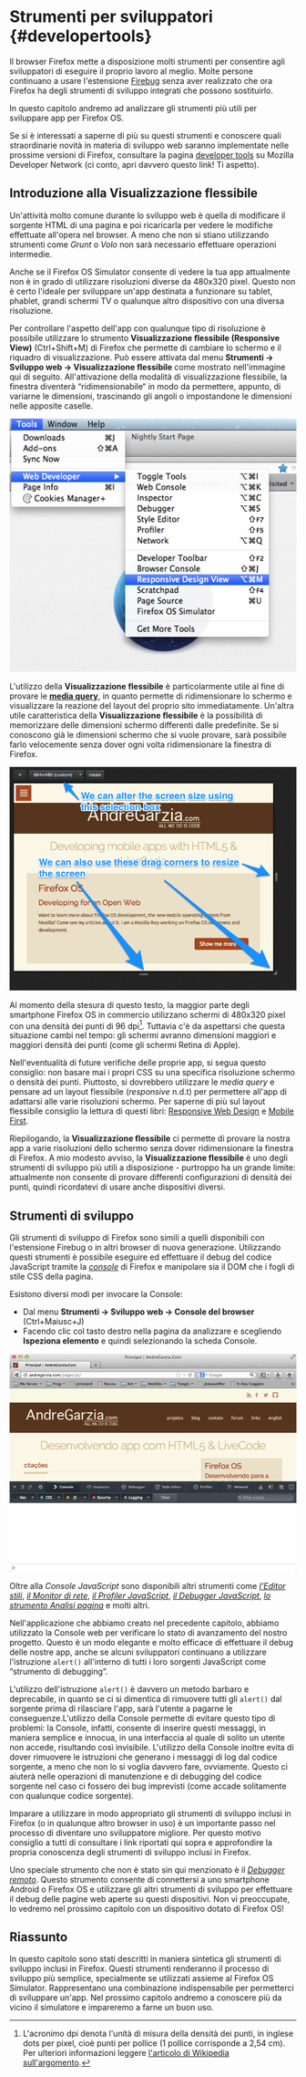 # Strumenti per sviluppatori {#developertools}

Il browser Firefox mette a disposizione molti strumenti per consentire agli sviluppatori di eseguire il proprio lavoro al meglio. Molte persone continuano a usare l'estensione [Firebug][1] senza aver realizzato che ora Firefox ha degli strumenti di sviluppo integrati che possono sostituirlo.

In questo capitolo andremo ad analizzare gli strumenti più utili per sviluppare app per Firefox OS.

Se si è interessati a saperne di più su questi strumenti e conoscere quali straordinarie novità in materia di sviluppo web saranno implementate nelle prossime versioni di Firefox, consultare la pagina [developer tools][2] su Mozilla Developer Network (ci conto, apri davvero questo link! Ti aspetto).
 
## Introduzione alla Visualizzazione flessibile

Un'attività molto comune durante lo sviluppo web è quella di modificare il sorgente HTML di una pagina e poi ricaricarla per vedere le modifiche effettuate all'opera nel browser. A meno che non si stiano utilizzando strumenti come *Grunt* o *Volo* non sarà necessario effettuare operazioni intermedie.

Anche se il Firefox OS Simulator consente di vedere la tua app attualmente non è in grado di utilizzare risoluzioni diverse da 480x320 pixel. Questo non è certo l'ideale per sviluppare un'app destinata a funzionare su tablet, phablet, grandi schermi TV o qualunque altro dispositivo con una diversa risoluzione.

Per controllare l'aspetto dell'app con qualunque tipo di risoluzione è possibile utilizzare lo strumento **Visualizzazione flessibile (Responsive View)** (Ctrl+Shift+M) di Firefox che permette di cambiare lo schermo e il riquadro di visualizzazione. Può essere attivata dal menu **Strumenti -> Sviluppo web -> Visualizzazione flessibile** come mostrato nell'immagine qui di seguito. All'attivazione della modalità di visualizzazione flessibile, la finestra diventerà “ridimensionabile“ in modo da permettere, appunto, di variarne le dimensioni, trascinando gli angoli o impostandone le dimensioni nelle apposite caselle.

![Attivazione della visualizzazione flessibile](images/originals/responsive-design-view.png)

L'utilizzo della **Visualizzazione flessibile** è particolarmente utile al fine di provare le [**media query**][3], in quanto permette di ridimensionare lo schermo e visualizzare la reazione del layout del proprio sito immediatamente. Un'altra utile caratteristica della **Visualizzazione flessibile** è la possibilità di memorizzare delle dimensioni schermo differenti dalle predefinite. Se si conoscono già le dimensioni schermo che si vuole provare, sarà possibile farlo velocemente senza dover ogni volta ridimensionare la finestra di Firefox.

![Esempio di visualizzazione flessibile](images/originals/responsive-view-sample.png)

Al momento della stesura di questo testo, la maggior parte degli smartphone Firefox OS in commercio utilizzano schermi di 480x320 pixel con una densità dei punti di 96 dpi[^itdpi]. Tuttavia c'è da aspettarsi che questa situazione cambi nel tempo: gli schermi avranno dimensioni maggiori e maggiori densità dei punti (come gli schermi Retina di Apple).

[^itdpi]: L'acronimo dpi denota l'unità di misura della densità dei punti, in inglese dots per pixel, cioè punti per pollice (1 pollice corrisponde a 2,54 cm). Per ulteriori informazioni leggere [l'articolo di Wikipedia sull'argomento][4].

Nell'eventualità di future verifiche delle proprie app, si segua questo consiglio: non basare mai i propri CSS su una specifica risoluzione schermo o densità dei punti. Piuttosto, si dovrebbero utilizzare le *media query* e pensare ad un layout flessibile (*responsive* n.d.t) per permettere all'app di adattarsi alle varie risoluzioni schermo. Per saperne di più sul layout flessibile consiglio la lettura di questi libri: [Responsive Web Design][5] e [Mobile First][6].

Riepilogando, la **Visualizzazione flessibile** ci permette di provare la nostra app a varie risoluzioni dello schermo senza dover ridimensionare la finestra di Firefox. A mio modesto avviso, la **Visualizzazione flessibile** è uno degli strumenti di sviluppo più utili a disposizione - purtroppo ha un grande limite: attualmente non consente di provare differenti configurazioni di densità dei punti, quindi ricordatevi di usare anche dispositivi diversi.

## Strumenti di sviluppo

Gli strumenti di sviluppo di Firefox sono simili a quelli disponibili con l'estensione Firebug o in altri browser di nuova generazione. Utilizzando questi strumenti è possibile eseguire ed effettuare il debug del codice JavaScript tramite la [*console*][7] di Firefox e manipolare sia il DOM che i fogli di stile CSS della pagina.

Esistono diversi modi per invocare la Console:

* Dal menu **Strumenti -> Sviluppo web -> Console del browser** (Ctrl+Maiusc+J)
* Facendo clic col tasto destro nella pagina da analizzare e scegliendo **Ispeziona elemento** e quindi selezionando la scheda Console.

![Console JavaScript](images/originals/console-open.png) 

Oltre alla *Console JavaScript* sono disponibili altri strumenti come [*l'Editor stili*][8], [*il Monitor di rete*][9], [*il Profiler JavaScript*][10], [*il Debugger JavaScript*][11], [*lo strumento Analisi pagina*][12] e molti altri.

Nell'applicazione che abbiamo creato nel precedente capitolo, abbiamo utilizzato la Console web per verificare lo stato di avanzamento del nostro progetto. Questo è un modo elegante e molto efficace di effettuare il debug delle nostre app, anche se alcuni sviluppatori continuano a utilizzare l'istruzione `alert()` all'interno di tutti i loro sorgenti JavaScript come “strumento di debugging”.

L'utilizzo dell'istruzione `alert()` è davvero un metodo barbaro e deprecabile, in quanto se ci si dimentica di rimuovere tutti gli `alert()` dal sorgente prima di rilasciare l'app, sarà l'utente a pagarne le conseguenze.L'utilizzo della Console permette di evitare questo tipo di problemi: la Console, infatti, consente di inserire questi messaggi, in maniera semplice e innocua, in una interfaccia al quale di solito un utente non accede, risultando così invisibile. L'utilizzo della Console inoltre evita di dover rimuovere le istruzioni che generano i messaggi di log dal codice sorgente, a meno che non lo si voglia davvero fare, ovviamente. Questo ci aiuterà nelle operazioni di manutenzione e di debugging del codice sorgente nel caso ci fossero dei bug imprevisti (come accade solitamente con qualunque codice sorgente).

Imparare a utilizzare in modo appropriato gli strumenti di sviluppo inclusi in Firefox (o in qualunque altro browser in uso) è un importante passo nel processo di diventare uno sviluppatore migliore. Per questo motivo consiglio a tutti di consultare i link riportati qui sopra e approfondire la propria conoscenza degli strumenti di sviluppo inclusi in Firefox.

Uno speciale strumento che non è stato sin qui menzionato è il [*Debugger remoto*][13]. Questo strumento consente di connettersi a uno smartphone Android o Firefox OS e utilizzare gli altri strumenti di sviluppo per effettuare il debug delle pagine web aperte su questi dispositivi. Non vi preoccupate, lo vedremo nel prossimo capitolo con un dispositivo dotato di Firefox OS!

## Riassunto

In questo capitolo sono stati descritti in maniera sintetica gli strumenti di sviluppo inclusi in Firefox. Questi strumenti renderanno il processo di sviluppo più semplice, specialmente se utilizzati assieme al Firefox OS Simulator. Rappresentano una combinazione indispensabile per permetterci di sviluppare un'app. Nel prossimo capitolo andremo a conoscere più da vicino il simulatore e impareremo a farne un buon uso.

[1]: https://addons.mozilla.org/it/firefox/addon/firebug/ "Firebug su AMO"
[2]: https://developer.mozilla.org/en-US/docs/Tools "Dev Tools su MDN"
[3]: https://developer.mozilla.org/en-US/docs/Web/Guide/CSS/Media_queries "Media Queries su MDN"
[4]: http://it.wikipedia.org/wiki/Risoluzione_%28grafica%29 "Risoluzione grafica su Wikipedia"
[5]: http://www.abookapart.com/products/responsive-web-design
[6]: http://www.abookapart.com/products/mobile-first
[7]: https://developer.mozilla.org/en-US/docs/Web/API/console
[8]: https://developer.mozilla.org/en-US/docs/Tools/Style_Editor
[9]: https://developer.mozilla.org/en-US/docs/Tools/Network_Monitor
[10]: https://developer.mozilla.org/en-US/docs/Tools/Profiler
[11]: https://developer.mozilla.org/en-US/docs/Tools/Debugger
[12]: https://developer.mozilla.org/en-US/docs/Tools/Page_Inspector
[13]: https://developer.mozilla.org/en-US/docs/Tools/Remote_Debugging